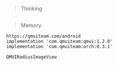 > Thinking

```

```

> Memory

```
https://qmuiteam.com/android
implementation 'com.qmuiteam:qmui:1.2.0'
implementation 'com.qmuiteam:arch:0.3.1'

QMUIRadiusImageView
```

